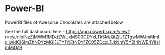 # Power-BI
PowerBI files of Awesome Chocolates are attached below

See the full dashboard here - https://app.powerbi.com/view?r=eyJrIjoiNzZiMWM1MDktZWUxMS00ODYxLTk5MzQtZjU1ZTgwMWJmMmIxIiwidCI6ImZhNDYzMGI5LTY1YjEtNDY1ZC05ZDcxLTJkNmY5Y2I4NWE4YiIsImMiOjl9


